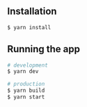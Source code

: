## Installation

```bash
$ yarn install
```

## Running the app

```bash
# development
$ yarn dev

# production
$ yarn build
$ yarn start
```
